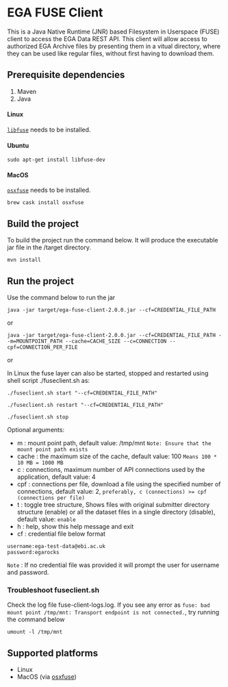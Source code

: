 # EGA FUSE Client
This is a Java Native Runtime (JNR) based Filesystem in Userspace (FUSE) client to access the EGA Data REST API. This client will allow access 
to authorized EGA Archive files by presenting them in a vitual directory, where they can be used like regular files, 
without first having to download them.

## Prerequisite dependencies
1. Maven
2. Java

#### Linux

[`libfuse`](https://github.com/libfuse/libfuse) needs to be installed.

#### Ubuntu
```
sudo apt-get install libfuse-dev
``` 

#### MacOS

[`osxfuse`](https://osxfuse.github.io) needs to be installed.

```
brew cask install osxfuse
```


## Build the project

To build the project run the command below. It will produce the executable jar file in the /target directory.
```
mvn install
```

## Run the project

Use the command below to run the jar
```
java -jar target/ega-fuse-client-2.0.0.jar --cf=CREDENTIAL_FILE_PATH
```
or
```
java -jar target/ega-fuse-client-2.0.0.jar --cf=CREDENTIAL_FILE_PATH --m=MOUNTPOINT_PATH --cache=CACHE_SIZE --c=CONNECTION --cpf=CONNECTION_PER_FILE
```
or

In Linux the fuse layer can also be started, stopped and restarted using shell script ./fuseclient.sh as:

```
./fuseclient.sh start "--cf=CREDENTIAL_FILE_PATH"
```
 
```
./fuseclient.sh restart "--cf=CREDENTIAL_FILE_PATH"
```

``` 
./fuseclient.sh stop
```

Optional arguments:
* m : mount point path, default value: /tmp/mnt `Note: Ensure that the mount point path exists`
* cache : the maximum size of the cache, default value: 100 `Means 100 * 10 MB = 1000 MB`
* c : connections, maximum number of API connections used by the application, default value: 4
* cpf : connections per file, download a file using the specified number of connections, default value: 2, `preferably, c (connections) >= cpf (connections per file)`
* t : toggle tree structure, Shows files with original submitter directory structure (enable) or all the dataset files in a single directory (disable), default value: `enable`
* h : help, show this help message and exit
* cf : credential file below format
```
username:ega-test-data@ebi.ac.uk
password:egarocks
```

`Note` : If no credential file was provided it will prompt the user for username and password.

### Troubleshoot fuseclient.sh
Check the log file fuse-client-logs.log. If you see any error as `fuse: bad mount point /tmp/mnt: Transport endpoint is not connected.`, try running the command below

```
umount -l /tmp/mnt
```

## Supported platforms
* Linux                                                         
* MacOS (via [osxfuse](https://osxfuse.github.io/))
